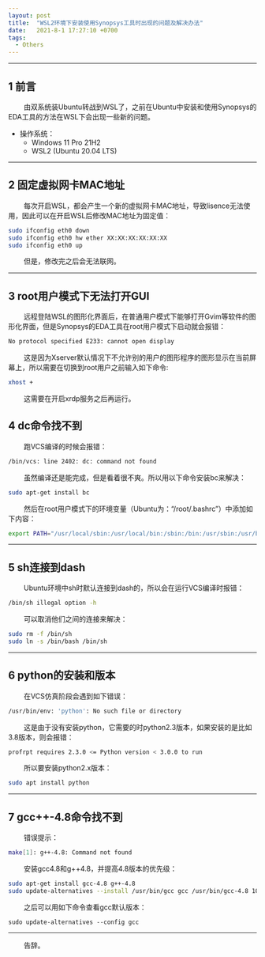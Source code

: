 ```yaml
---
layout: post
title:  "WSL2环境下安装使用Synopsys工具时出现的问题及解决办法"
date:   2021-8-1 17:27:10 +0700
tags:
  - Others
---
```



----

## 1 前言

&#160; &#160; &#160; &#160; 由双系统装Ubuntu转战到WSL了，之前在Ubuntu中安装和使用Synopsys的EDA工具的方法在WSL下会出现一些新的问题。

* 操作系统：
	* Windows 11 Pro 21H2
	* WSL2 (Ubuntu 20.04 LTS)

----


## 2 固定虚拟网卡MAC地址

&#160; &#160; &#160; &#160; 每次开启WSL，都会产生一个新的虚拟网卡MAC地址，导致lisence无法使用，因此可以在开启WSL后修改MAC地址为固定值：

```sh
sudo ifconfig eth0 down
sudo ifconfig eth0 hw ether XX:XX:XX:XX:XX:XX
sudo ifconfig eth0 up
```

&#160; &#160; &#160; &#160; 但是，修改完之后会无法联网。



----

## 3 root用户模式下无法打开GUI


&#160; &#160; &#160; &#160; 远程登陆WSL的图形化界面后，在普通用户模式下能够打开Gvim等软件的图形化界面，但是Synopsys的EDA工具在root用户模式下启动就会报错：

```sh
No protocol specified E233: cannot open display
```

&#160; &#160; &#160; &#160; 这是因为Xserver默认情况下不允许别的用户的图形程序的图形显示在当前屏幕上，所以需要在切换到root用户之前输入如下命令:

```sh
xhost +
```

&#160; &#160; &#160; &#160; 这需要在开启xrdp服务之后再运行。

## 4 dc命令找不到

&#160; &#160; &#160; &#160; 跑VCS编译的时候会报错：

```sh
/bin/vcs: line 2402: dc: command not found
```

&#160; &#160; &#160; &#160; 虽然编译还是能完成，但是看着很不爽。所以用以下命令安装bc来解决：

```sh
sudo apt-get install bc
```

&#160; &#160; &#160; &#160; 然后在root用户模式下的环境变量（Ubuntu为：“/root/.bashrc”）中添加如下内容：

```sh
export PATH="/usr/local/sbin:/usr/local/bin:/sbin:/bin:/usr/sbin:/usr/bin:/root/bin:"$PATH
```

----

## 5 sh连接到dash


&#160; &#160; &#160; &#160; Ubuntu环境中sh时默认连接到dash的，所以会在运行VCS编译时报错：

```sh
/bin/sh illegal option -h
```

&#160; &#160; &#160; &#160; 可以取消他们之间的连接来解决：

```sh
sudo rm -f /bin/sh
sudo ln -s /bin/bash /bin/sh
```

----

## 6 python的安装和版本

&#160; &#160; &#160; &#160; 在VCS仿真阶段会遇到如下错误：

```sh
/usr/bin/env: 'python': No such file or directory
```

&#160; &#160; &#160; &#160; 这是由于没有安装python，它需要的时python2.3版本，如果安装的是比如3.8版本，则会报错：

```sh
profrpt requires 2.3.0 <= Python version < 3.0.0 to run
```

&#160; &#160; &#160; &#160; 所以要安装python2.x版本：

```sh
sudo apt install python
```

----

## 7 gcc++-4.8命令找不到

&#160; &#160; &#160; &#160; 错误提示：

```sh
make[1]: g++-4.8: Command not found
```


&#160; &#160; &#160; &#160; 安装gcc4.8和g++4.8，并提高4.8版本的优先级：

```sh
sudo apt-get install gcc-4.8 g++-4.8										# 安装
sudo update-alternatives --install /usr/bin/gcc gcc /usr/bin/gcc-4.8 100	# 提升优先级
```

&#160; &#160; &#160; &#160; 之后可以用如下命令查看gcc默认版本：

```
sudo update-alternatives --config gcc
```

----
&#160; &#160; &#160; &#160; 告辞。